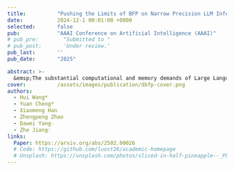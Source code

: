 ```yaml
---
title:          "Pushing the Limits of BFP on Narrow Precision LLM Inference"
date:           2024-12-1 00:01:00 +0800
selected:       false
pub:            "AAAI Conference on Artificial Intelligence (AAAI)"
# pub_pre:        "Submitted to "
# pub_post:       'Under review.'
pub_last:       ''
pub_date:       "2025"

abstract: >-
  &emsp;The substantial computational and memory demands of Large Language Models (LLMs) present barriers to their deployment. Block Floating Point (BFP) has been instrumental in accelerating linear operations, which are fundamental to LLM workloads. However, as the sequence length of LLMs increases, nonlinear operations have increasingly become performance bottlenecks, with Attention being a typical example due to its computational complexity scaling quadratically with input length. These nonlinear operations continue to be predominantly executed using inefficient floating-point formats, which renders the system challenging to optimize software efficiency and hardware overhead. In this paper, we delve into the limitations and potential of applying BFP to nonlinear operations. Given our findings, we introduce a novel hardware-software co-design framework (DB-Attn), including: (i) DBFP, an advanced BFP version, overcomes nonlinear operation challenges with a pivot-focus strategy for diverse data and an adaptive grouping strategy for flexible exponent sharing. (ii) DH-LUT, a novel lookup table algorithm dedicated to accelerating nonlinear operations with DBFP format. (iii) An RTL-level DBFP-based engine is implemented to support DB-Attn, applicable to FPGA and ASIC. Results show that DB-Attn provides significant performance improvements with negligible accuracy loss, achieving 74% GPU speedup on Softmax of LLaMA and 10x low-overhead performance improvement over SOTA ASIC designs.
cover:          /assets/images/publication/dbfp-cover.png
authors:
  - Hui Wang*
  - Yuan Cheng*
  - Xiaomeng Han
  - Zhengpeng Zhao
  - Dawei Yang♢
  - Zhe Jiang♢
links:
  Paper: https://arxiv.org/abs/2502.00026
  # Code: https://github.com/luost26/academic-homepage
  # Unsplash: https://unsplash.com/photos/sliced-in-half-pineapple--_PLJZmHZzk
---
```

